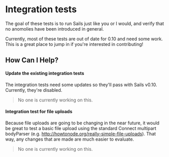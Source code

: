 # Integration tests

The goal of these tests is to run Sails just like you or I would, and verify that no anomolies have been introduced in general.

Currently, most of these tests are out of date for 0.10 and need some work.  This is a great place to jump in if you're interested in contributing!



## How Can I Help?

#### Update the existing integration tests
The integration tests need some updates so they'll pass with Sails v0.10.  Currently, they're disabled.

> No one is currently working on this.


#### Integration test for file uploads
Because file uploads are going to be changing in the near future, it would be great to test a basic file upload using the standard Connect multipart bodyParser (e.g. http://howtonode.org/really-simple-file-uploads).  That way, any changes that are made are much easier to evaluate.

> No one is currently working on this.
